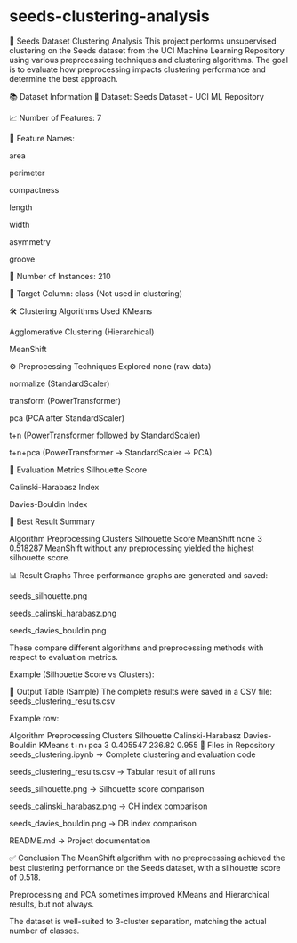 # seeds-clustering-analysis

🌾 Seeds Dataset Clustering Analysis
This project performs unsupervised clustering on the Seeds dataset from the UCI Machine Learning Repository using various preprocessing techniques and clustering algorithms. The goal is to evaluate how preprocessing impacts clustering performance and determine the best approach.

📚 Dataset Information
📌 Dataset: Seeds Dataset - UCI ML Repository

📈 Number of Features: 7

🧬 Feature Names:

area

perimeter

compactness

length

width

asymmetry

groove

🔢 Number of Instances: 210

🎯 Target Column: class (Not used in clustering)

🛠️ Clustering Algorithms Used
KMeans

Agglomerative Clustering (Hierarchical)

MeanShift

⚙️ Preprocessing Techniques Explored
none (raw data)

normalize (StandardScaler)

transform (PowerTransformer)

pca (PCA after StandardScaler)

t+n (PowerTransformer followed by StandardScaler)

t+n+pca (PowerTransformer → StandardScaler → PCA)

🧪 Evaluation Metrics
Silhouette Score

Calinski-Harabasz Index

Davies-Bouldin Index

🥇 Best Result Summary

Algorithm	Preprocessing	Clusters	Silhouette Score
MeanShift	none	3	0.518287
MeanShift without any preprocessing yielded the highest silhouette score.

📊 Result Graphs
Three performance graphs are generated and saved:

seeds_silhouette.png

seeds_calinski_harabasz.png

seeds_davies_bouldin.png

These compare different algorithms and preprocessing methods with respect to evaluation metrics.

Example (Silhouette Score vs Clusters):



🧾 Output Table (Sample)
The complete results were saved in a CSV file: seeds_clustering_results.csv

Example row:


Algorithm	Preprocessing	Clusters	Silhouette	Calinski-Harabasz	Davies-Bouldin
KMeans	t+n+pca	3	0.405547	236.82	0.955
📁 Files in Repository
seeds_clustering.ipynb → Complete clustering and evaluation code

seeds_clustering_results.csv → Tabular result of all runs

seeds_silhouette.png → Silhouette score comparison

seeds_calinski_harabasz.png → CH index comparison

seeds_davies_bouldin.png → DB index comparison

README.md → Project documentation

✅ Conclusion
The MeanShift algorithm with no preprocessing achieved the best clustering performance on the Seeds dataset, with a silhouette score of 0.518.

Preprocessing and PCA sometimes improved KMeans and Hierarchical results, but not always.

The dataset is well-suited to 3-cluster separation, matching the actual number of classes.
